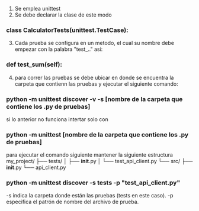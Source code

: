 1. Se emplea unittest
2. Se debe declarar la clase de este modo
###    class CalculatorTests(unittest.TestCase):
3. Cada prueba se configura en un metodo, el cual su nombre debe empezar con la palabra "test_.." asi:
###  def test_sum(self):
4. para correr las pruebas se debe ubicar en donde se encuentra la carpeta que contienn las pruebas y ejecutar el siguiente comando:
### python -m unittest discover -v -s [nombre de la carpeta que contiene los .py de pruebas]
si lo anterior no funciona intertar solo con
### python -m unittest [nombre de la carpeta que contiene los .py de pruebas]

para ejecutar el comando siguiente mantener la siguiente estructura
my_project/
├── tests/
│   ├── __init__.py
│   └── test_api_client.py
└── src/
    ├── __init__.py
    └── api_client.py
### python -m unittest discover -s tests -p "test_api_client.py"
-s indica la carpeta donde están las pruebas (tests en este caso).
-p especifica el patrón de nombre del archivo de prueba.


